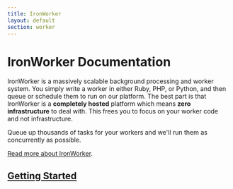 ```yaml
---
title: IronWorker
layout: default
section: worker
---
```


# IronWorker Documentation

IronWorker is a massively scalable background processing and worker system. You simply write a worker in either Ruby, PHP, or Python, and then queue or schedule them
to run on our platform. The best part is that IronWorker is a **completely hosted** platform which means **zero infrastructure** to deal with. This frees you to focus
on your worker code and not infrastructure.

Queue up thousands of tasks for your workers and we'll run them as concurrently as possible.

[Read more about IronWorker](http://www.iron.io/products/worker).

## [Getting Started](/worker/start)
